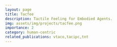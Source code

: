```yaml
---
layout: page
title: Tacfee
description: Tactile Feeling for Embodied Agents.
img: assets/img/projects/tacfee.png
importance: 2
category: human-centric
related_publications: vtaco,tacipc,tnt
---
```



